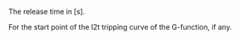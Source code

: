 The release time in [s].


<!-- comment -->


For the start point of the I2t tripping curve of the G-function, if any.

